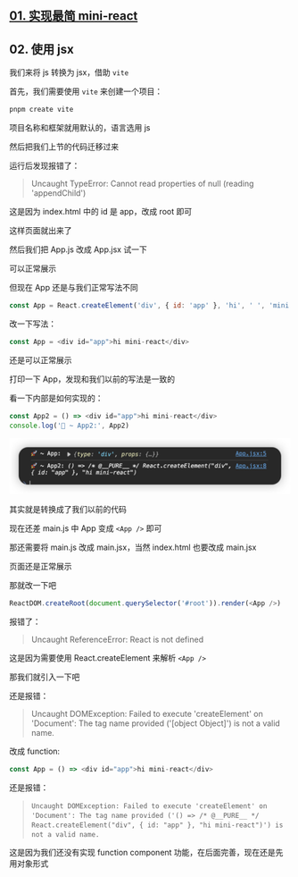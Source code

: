 ## [01. 实现最简 mini-react](https://github.com/HenryTSZ/mini-react/tree/53e888f05c5f33915fdb06bc7dbbd0e2e0c12856)

## 02. 使用 jsx

我们来将 js 转换为 jsx，借助 `vite`

首先，我们需要使用 `vite` 来创建一个项目：

```bash
pnpm create vite
```

项目名称和框架就用默认的，语言选用 js

然后把我们上节的代码迁移过来

运行后发现报错了：

> Uncaught TypeError: Cannot read properties of null (reading 'appendChild')

这是因为 index.html 中的 id 是 app，改成 root 即可

这样页面就出来了

然后我们把 App.js 改成 App.jsx 试一下

可以正常展示

但现在 App 还是与我们正常写法不同

```js
const App = React.createElement('div', { id: 'app' }, 'hi', ' ', 'mini', '-', 'react')
```

改一下写法：

```js
const App = <div id="app">hi mini-react</div>
```

还是可以正常展示

打印一下 App，发现和我们以前的写法是一致的

看一下内部是如何实现的：

```js
const App2 = () => <div id="app">hi mini-react</div>
console.log('🚀 ~ App2:', App2)
```

![](./img/003.png)

其实就是转换成了我们以前的代码

现在还差 main.js 中 App 变成 `<App />` 即可

那还需要将 main.js 改成 main.jsx，当然 index.html 也要改成 main.jsx

页面还是正常展示

那就改一下吧

```js
ReactDOM.createRoot(document.querySelector('#root')).render(<App />)
```

报错了：

> Uncaught ReferenceError: React is not defined

这是因为需要使用 React.createElement 来解析 `<App />`

那我们就引入一下吧

还是报错：

> Uncaught DOMException: Failed to execute 'createElement' on 'Document': The tag name provided ('[object Object]') is not a valid name.

改成 function:

```js
const App = () => <div id="app">hi mini-react</div>
```

还是报错：

> `Uncaught DOMException: Failed to execute 'createElement' on 'Document': The tag name provided ('() => /* @__PURE__ */ React.createElement("div", { id: "app" }, "hi mini-react")') is not a valid name.`

这是因为我们还没有实现 function component 功能，在后面完善，现在还是先用对象形式
